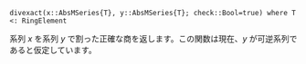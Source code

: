 ```
divexact(x::AbsMSeries{T}, y::AbsMSeries{T}; check::Bool=true) where T <: RingElement
```

系列 $x$ を系列 $y$ で割った正確な商を返します。この関数は現在、$y$ が可逆系列であると仮定しています。

